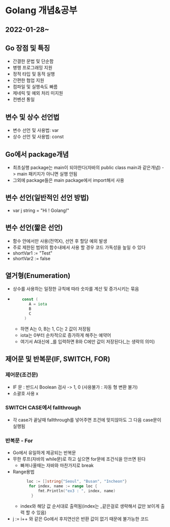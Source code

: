 # Golang 개념&공부    
## 2022-01-28~
## Go 장점 및 특징   
* 간결한 문법 및 단순함   
* 병행 프로그래밍 지원
* 정적 타입 및 동적 실행
* 간편한 협업 지원
* 컴파일 및 실행속도 빠름
* 제네릭 및 예외 처리 미지원
* 컨벤션 통일

## 변수 및 상수 선언법   
* 변수 선언 및 사용법: var
* 상수 선언 및 사용법: const

## Go에서 package개념
* 최초실행 package는 main이 되야한다(자바의 public class main과 같은개념) -> main 패키지가 아니면 실행 안됨
* 그외에 package들은 main package에서 import해서 사용

## 변수 선언(일반적인 선언 방법)
* var j string = "Hi ! Golang!"

## 변수 선언(짧은 선언)
* 함수 안에서만 사용(전역X), 선언 후 할당 예외 발생
* 주로 제한된 범위의 함수내에서 사용 할 경우 코드 가독성을 높일 수 있다
* shortVar1 := "Test"
* shortVar2 := false

## 열거형(Enumeration)
* 상수를 사용하는 일정한 규칙에 따라 숫자를 계산 및 증가시키는 묶음
*
   ``` go
       const ( 
          A = iota
          B
          C
        )
   ```
   * 하면 A는 0, B는 1, C는 2 값이 저장됨
   * iota는 0부터 순차적으로 증가하게 해주는 예약어
   * 여기서 A대신에 _를 입력하면 B와 C에만 값이 저장된다(_는 생략의 의미)
## 제어문 및 반복문(IF, SWITCH, FOR)
### 제어문(조건문)
* IF 문 : 반드시 Boolean 검사 -> 1, 0 (사용불가 : 자동 형 변환 불가)
* 소괄호 사용 x
### SWITCH CASE에서 fallthrough
* 각 case가 끝날때 fallthrough를 넣어주면 조건에 맞지않아도 그 다음 case문이 실행됨
### 반복문 - For
* Go에서 유일하게 제공되는 반복문
* 무한 루프(자바의 while문)로 하고 싶으면 for문에 조건식을 안쓰면 된다
   * 빠져나올때는 자바와 마찬가지로 break
* Range용법    
   ```go
         loc := []string{"Seoul", "Busan", "Incheon"}
	      for index, name := range loc {
		      fmt.Println("ex3 : ", index, name)
	       }
   ```
   * index와 해당 값 순서대로 출력됨(index는 _같은걸로 생략해서 값만 보이게 출력 할 수 있음)
* j := i++ 와 같은 Go에서 후치연산은 반환 값이 없기 때문에 불가능한 코드
